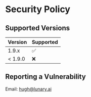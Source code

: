 # Security Policy

## Supported Versions

| Version | Supported          |
| ------- | ------------------ |
| 1.9.x   | :white_check_mark: |
| < 1.9.0   | :x:                |

## Reporting a Vulnerability

Email: hugh@lunary.ai
